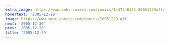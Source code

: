 ```yaml
---
extra_image: https://www.smbc-comics.com/comics/1447248143-20051229after.png
hovertext: '2005-12-29'
image: https://www.smbc-comics.com/comics/20051229.gif
next: '2005-12-30'
prev: '2005-12-28'
title: '2005-12-29'
---
```

